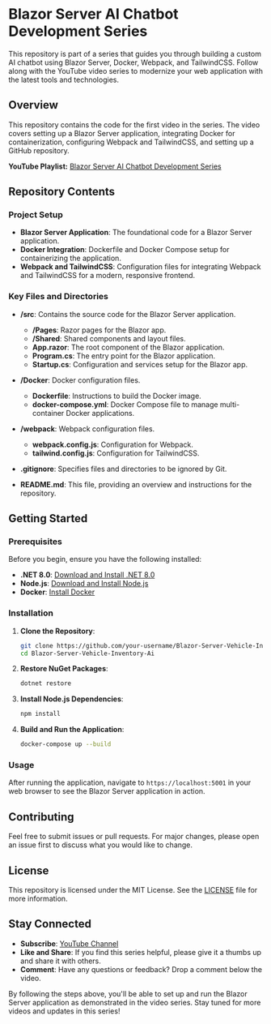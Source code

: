 
# Blazor Server AI Chatbot Development Series

This repository is part of a series that guides you through building a custom AI chatbot using Blazor Server, Docker, Webpack, and TailwindCSS. Follow along with the YouTube video series to modernize your web application with the latest tools and technologies.

## Overview

This repository contains the code for the first video in the series. The video covers setting up a Blazor Server application, integrating Docker for containerization, configuring Webpack and TailwindCSS, and setting up a GitHub repository.

**YouTube Playlist:** [Blazor Server AI Chatbot Development Series](https://www.youtube.com/playlist?list=PLcXTWCir0QCsvN-hwfHRjgoyIYULhX0fH)

## Repository Contents

### Project Setup

- **Blazor Server Application**: The foundational code for a Blazor Server application.
- **Docker Integration**: Dockerfile and Docker Compose setup for containerizing the application.
- **Webpack and TailwindCSS**: Configuration files for integrating Webpack and TailwindCSS for a modern, responsive frontend.

### Key Files and Directories

- **/src**: Contains the source code for the Blazor Server application.
  - **/Pages**: Razor pages for the Blazor app.
  - **/Shared**: Shared components and layout files.
  - **App.razor**: The root component of the Blazor application.
  - **Program.cs**: The entry point for the Blazor application.
  - **Startup.cs**: Configuration and services setup for the Blazor app.

- **/Docker**: Docker configuration files.
  - **Dockerfile**: Instructions to build the Docker image.
  - **docker-compose.yml**: Docker Compose file to manage multi-container Docker applications.

- **/webpack**: Webpack configuration files.
  - **webpack.config.js**: Configuration for Webpack.
  - **tailwind.config.js**: Configuration for TailwindCSS.

- **.gitignore**: Specifies files and directories to be ignored by Git.
- **README.md**: This file, providing an overview and instructions for the repository.

## Getting Started

### Prerequisites

Before you begin, ensure you have the following installed:

- **.NET 8.0**: [Download and Install .NET 8.0](https://dotnet.microsoft.com/en-us/download/dotnet/8.0)
- **Node.js**: [Download and Install Node.js](https://nodejs.org/en/download/)
- **Docker**: [Install Docker](https://www.docker.com/get-started)

### Installation

1. **Clone the Repository**:
   ```sh
   git clone https://github.com/your-username/Blazor-Server-Vehicle-Inventory-Ai.git
   cd Blazor-Server-Vehicle-Inventory-Ai
   ```

2. **Restore NuGet Packages**:
   ```sh
   dotnet restore
   ```

3. **Install Node.js Dependencies**:
   ```sh
   npm install
   ```

4. **Build and Run the Application**:
   ```sh
   docker-compose up --build
   ```

### Usage

After running the application, navigate to `https://localhost:5001` in your web browser to see the Blazor Server application in action.

## Contributing

Feel free to submit issues or pull requests. For major changes, please open an issue first to discuss what you would like to change.

## License

This repository is licensed under the MIT License. See the [LICENSE](LICENSE) file for more information.

## Stay Connected

- **Subscribe**: [YouTube Channel](https://www.youtube.com/@JCBCB)
- **Like and Share**: If you find this series helpful, please give it a thumbs up and share it with others.
- **Comment**: Have any questions or feedback? Drop a comment below the video.

By following the steps above, you'll be able to set up and run the Blazor Server application as demonstrated in the video series. Stay tuned for more videos and updates in this series!
